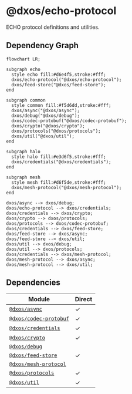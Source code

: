 # @dxos/echo-protocol

ECHO protocol definitions and utilities.
## Dependency Graph
```mermaid
flowchart LR;

subgraph echo
  style echo fill:#d6e4f5,stroke:#fff;
  dxos/echo-protocol("@dxos/echo-protocol");
  dxos/feed-store("@dxos/feed-store");
end

subgraph common
  style common fill:#f5d6dd,stroke:#fff;
  dxos/async("@dxos/async");
  dxos/debug("@dxos/debug");
  dxos/codec-protobuf("@dxos/codec-protobuf");
  dxos/crypto("@dxos/crypto");
  dxos/protocols("@dxos/protocols");
  dxos/util("@dxos/util");
end

subgraph halo
  style halo fill:#e3d6f5,stroke:#fff;
  dxos/credentials("@dxos/credentials");
end

subgraph mesh
  style mesh fill:#d6f5de,stroke:#fff;
  dxos/mesh-protocol("@dxos/mesh-protocol");
end

dxos/async --> dxos/debug;
dxos/echo-protocol --> dxos/credentials;
dxos/credentials --> dxos/crypto;
dxos/crypto --> dxos/protocols;
dxos/protocols --> dxos/codec-protobuf;
dxos/credentials --> dxos/feed-store;
dxos/feed-store --> dxos/async;
dxos/feed-store --> dxos/util;
dxos/util --> dxos/debug;
dxos/util --> dxos/protocols;
dxos/credentials --> dxos/mesh-protocol;
dxos/mesh-protocol --> dxos/async;
dxos/mesh-protocol --> dxos/util;
```
## Dependencies
| Module | Direct |
|---|---|
| [`@dxos/async`](../../../common/async/docs/README.md) | &check; |
| [`@dxos/codec-protobuf`](../../../common/codec-protobuf/docs/README.md) | &check; |
| [`@dxos/credentials`](../../../halo/credentials/docs/README.md) | &check; |
| [`@dxos/crypto`](../../../common/crypto/docs/README.md) | &check; |
| [`@dxos/debug`](../../../common/debug/docs/README.md) |  |
| [`@dxos/feed-store`](../../feed-store/docs/README.md) | &check; |
| [`@dxos/mesh-protocol`](../../../mesh/mesh-protocol/docs/README.md) |  |
| [`@dxos/protocols`](../../../common/protocols/docs/README.md) | &check; |
| [`@dxos/util`](../../../common/util/docs/README.md) | &check; |
